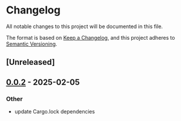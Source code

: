 # Changelog

All notable changes to this project will be documented in this file.

The format is based on [Keep a Changelog](https://keepachangelog.com/en/1.0.0/),
and this project adheres to [Semantic Versioning](https://semver.org/spec/v2.0.0.html).

## [Unreleased]

## [0.0.2](https://github.com/suxin2017/lynx/compare/lynx-proxy-v0.0.1...lynx-proxy-v0.0.2) - 2025-02-05

### Other

- update Cargo.lock dependencies
